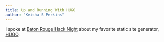 ```yaml
---
title: Up and Running With HUGO
author: "Keisha S Perkins"
---
```


I spoke at <a target="_blank" href="https://www.facebook.com/groups/brhacknight/">Baton Rouge Hack Night</a> about my favorite static site generator, <a target="_blank" href="https://gohugo.io">HUGO</a>. 